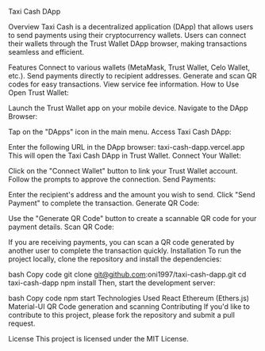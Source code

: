 Taxi Cash DApp

Overview
Taxi Cash is a decentralized application (DApp) that allows users to send payments using their cryptocurrency wallets. Users can connect their wallets through the Trust Wallet DApp browser, making transactions seamless and efficient.

Features
Connect to various wallets (MetaMask, Trust Wallet, Celo Wallet, etc.).
Send payments directly to recipient addresses.
Generate and scan QR codes for easy transactions.
View service fee information.
How to Use
Open Trust Wallet:

Launch the Trust Wallet app on your mobile device.
Navigate to the DApp Browser:

Tap on the "DApps" icon in the main menu.
Access Taxi Cash DApp:

Enter the following URL in the DApp browser: taxi-cash-dapp.vercel.app
This will open the Taxi Cash DApp in Trust Wallet.
Connect Your Wallet:

Click on the "Connect Wallet" button to link your Trust Wallet account.
Follow the prompts to approve the connection.
Send Payments:

Enter the recipient's address and the amount you wish to send.
Click "Send Payment" to complete the transaction.
Generate QR Code:

Use the "Generate QR Code" button to create a scannable QR code for your payment details.
Scan QR Code:

If you are receiving payments, you can scan a QR code generated by another user to complete the transaction quickly.
Installation
To run the project locally, clone the repository and install the dependencies:

bash
Copy code
git clone git@github.com:oni1997/taxi-cash-dapp.git
cd taxi-cash-dapp
npm install
Then, start the development server:

bash
Copy code
npm start
Technologies Used
React
Ethereum (Ethers.js)
Material-UI
QR Code generation and scanning
Contributing
If you'd like to contribute to this project, please fork the repository and submit a pull request.

License
This project is licensed under the MIT License.